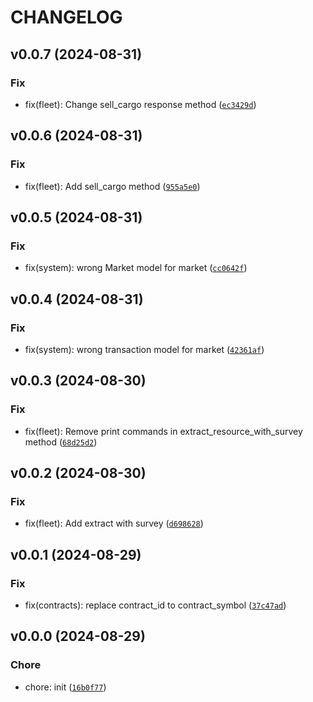 # CHANGELOG

## v0.0.7 (2024-08-31)

### Fix

* fix(fleet): Change sell_cargo response method ([`ec3429d`](https://github.com/gszkopinski/spacetraders-python-sdk/commit/ec3429d0eb129aa3efcebc4a134b9e8427f35c36))

## v0.0.6 (2024-08-31)

### Fix

* fix(fleet): Add sell_cargo method ([`955a5e0`](https://github.com/gszkopinski/spacetraders-python-sdk/commit/955a5e074109b914f77f12ac8a027dd24bcc8fe7))

## v0.0.5 (2024-08-31)

### Fix

* fix(system): wrong Market model for market ([`cc0642f`](https://github.com/gszkopinski/spacetraders-python-sdk/commit/cc0642f0cd98b475fbda6dff60a66b59a80b164c))

## v0.0.4 (2024-08-31)

### Fix

* fix(system): wrong transaction model for market ([`42361af`](https://github.com/gszkopinski/spacetraders-python-sdk/commit/42361af2f17f97a0412b672a614a62a56a2a16cd))

## v0.0.3 (2024-08-30)

### Fix

* fix(fleet): Remove print commands in extract_resource_with_survey method ([`68d25d2`](https://github.com/gszkopinski/spacetraders-python-sdk/commit/68d25d2b59858102f4d865e3729243be6ee4a38e))

## v0.0.2 (2024-08-30)

### Fix

* fix(fleet): Add extract with survey ([`d698628`](https://github.com/gszkopinski/spacetraders-python-sdk/commit/d69862883063570bd3ce225690d0e88efa5c06f6))

## v0.0.1 (2024-08-29)

### Fix

* fix(contracts): replace contract_id to contract_symbol ([`37c47ad`](https://github.com/gszkopinski/spacetraders-python-sdk/commit/37c47ad77599f63c84b94a084516973281ad7efe))

## v0.0.0 (2024-08-29)

### Chore

* chore: init ([`16b0f77`](https://github.com/gszkopinski/spacetraders-python-sdk/commit/16b0f77ecda999a4b043a61d119bee50564d4b81))
